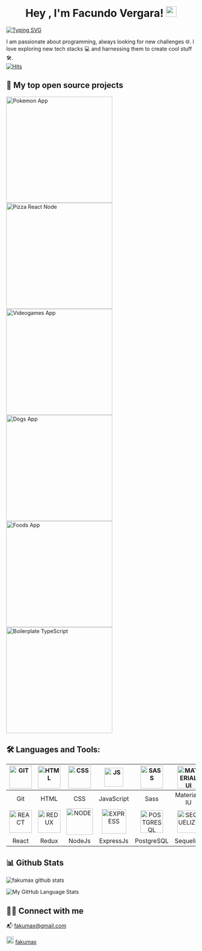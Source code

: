 <h1 align="center">
Hey , I'm Facundo Vergara! 
  <img src="https://media.giphy.com/media/hvRJCLFzcasrR4ia7z/giphy.gif" width="28">  
</h1>

[![Typing SVG](http://readme-typing-svg.herokuapp.com?color=7164F7&center=true&width=500&lines=Full-Stack+Web+Developer;Always+learning+new+things)](https://git.io/typing-svg)

I am passionate about programming, always looking for new challenges 🌐. I love exploring new tech stacks 💻 and harnessing them to create cool stuff  🛠️. 
<br/>
[![Hits](https://hits.seeyoufarm.com/api/count/incr/badge.svg?url=https%3A%2F%2Fgithub.com%2Ffakumax&count_bg=%23EE0E94&title_bg=%23555555&icon=github.svg&icon_color=%23E7E7E7&title=VISITS&edge_flat=false)](https://hits.seeyoufarm.com)

## 📘 My top open source projects


<p align="left">
  
<a href="https://github.com/fakumax/pokemon_app"><img width="282" src="https://denvercoder1-github-readme-stats.vercel.app/api/pin/?username=fakumax&repo=Pokemon_App&hide_border=true&bg_color=1F222E&title_color=F85D7F&icon_color=F8D866&theme=react&show_icons=false" alt="Pokemon App"></a>
  <a href="https://github.com/fakumax/Pizza-React-NodeJs"><img width="282" src="https://denvercoder1-github-readme-stats.vercel.app/api/pin/?username=fakumax&repo=Pizza-React-NodeJs&theme=react&bg_color=1F222E&title_color=F85D7F&icon_color=F8D866&hide_border=true&show_icons=false" alt="Pizza React Node"></a>
  <a href="https://github.com/fakumax/videogames_app"><img width="282" src="https://denvercoder1-github-readme-stats.vercel.app/api/pin?username=fakumax&repo=Videogames_App&theme=react&bg_color=1F222E&title_color=F85D7F&icon_color=F8D866&hide_border=true&show_icons=false" alt="Videogames App"></a>
<a href="https://github.com/fakumax/Dogs_App"><img width="282" src="https://denvercoder1-github-readme-stats.vercel.app/api/pin/?username=fakumax&repo=Dogs_App&hide_border=true&bg_color=1F222E&title_color=F85D7F&icon_color=F8D866&theme=react&show_icons=false" alt="Dogs App"></a>
  <a href="https://github.com/fakumax/Foods_App"><img width="282" src="https://denvercoder1-github-readme-stats.vercel.app/api/pin/?username=fakumax&repo=Foods_App&theme=react&bg_color=1F222E&title_color=F85D7F&icon_color=F8D866&hide_border=true&show_icons=false" alt="Foods App"></a>
  <a href="https://github.com/fakumax/Boilerplate_TypeScript"><img width="282" src="https://denvercoder1-github-readme-stats.vercel.app/api/pin?username=fakumax&repo=Boilerplate_TypeScript&theme=react&bg_color=1F222E&title_color=F85D7F&icon_color=F8D866&hide_border=true&show_icons=false" alt="Boilerplate TypeScript"></a>  
</p>
  


## 🛠️ Languages and Tools:


|  <img src="https://user-images.githubusercontent.com/69209369/116449008-19391500-a830-11eb-832b-cb45d8ba1243.png" width="60" alt="GIT"> |  <img src="https://user-images.githubusercontent.com/69209369/116448789-e000a500-a82f-11eb-88f1-0936293d47bc.png" width="60" alt="HTML"> | <img src="https://user-images.githubusercontent.com/69209369/116448815-e858e000-a82f-11eb-939d-e6e93abb25c4.png" width="60" alt="CSS">  |  <img src="https://user-images.githubusercontent.com/69209369/116448732-d1b28900-a82f-11eb-942c-025060103d98.png" width="50" alt="JS">  | <img src="https://user-images.githubusercontent.com/69209369/116448879-f73f9280-a82f-11eb-8bef-b2b5bed7d173.png" width="60" alt="SASS">   |  <img src="https://material-ui.com/static/logo_raw.svg" width="60" alt="MATERIAL UI REACT"> |
| :------------: | :------------: | :------------: | :------------: | :------------: | :------------: |
|  Git	 | HTML  | CSS | JavaScript  | Sass  | Material-IU  |
| <img src="https://user-images.githubusercontent.com/69209369/116448711-ccedd500-a82f-11eb-8a08-b53db08f6156.png" width="60" alt="REACT">  |  <img src="https://user-images.githubusercontent.com/69209369/116448756-d9722d80-a82f-11eb-966c-a9f9f8cf41e8.png" width="60" alt="REDUX">   | <img src="https://user-images.githubusercontent.com/69209369/116448969-0e7e8000-a830-11eb-9246-fd0ed6226151.png" width="70" alt="NODE">  | <img src="https://user-images.githubusercontent.com/69209369/116449049-22c27d00-a830-11eb-86f8-649703272c4f.png" width="65" alt="EXPRESS">  | <img src="https://user-images.githubusercontent.com/69209369/116448947-06bedb80-a830-11eb-8d96-e34affa3ad6c.png" width="60" alt="POSTGRESQL">  |  <img src="https://sequelize.org/master/manual/asset/logo-small.png" width="60" alt="SEQUELIZE"> |
|   React |  Redux | NodeJs  |  ExpressJs | PostgreSQL  | Sequelize  |   |


## 📊 Github Stats

![fakumax github stats](https://github-readme-stats.vercel.app/api?username=fakumax&-show_icons=true&theme=radical)

![My GitHub Language Stats](https://github-readme-stats.vercel.app/api/top-langs/?username=fakumax&langs_count=5&theme=radical)




## 🙋‍♂️ Connect with me

📬 fakumax@gmail.com

[<img src='https://content.linkedin.com/content/dam/me/business/en-us/amp/brand-site/v2/bg/LI-Bug.svg.original.svg' alt='linkedin' height='20'>](https://www.linkedin.com/in/fakumax) [fakumax](https://www.linkedin.com/in/fakumax)


